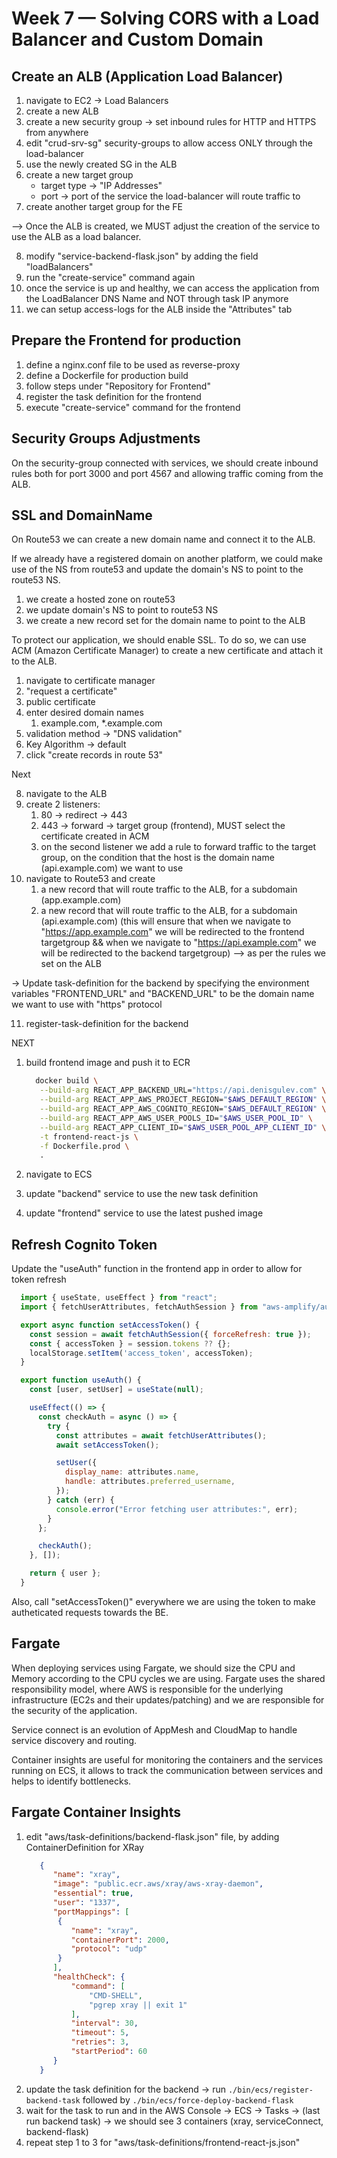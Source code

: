 # Week 7 — Solving CORS with a Load Balancer and Custom Domain

## Create an ALB (Application Load Balancer)
1. navigate to EC2 -> Load Balancers
2. create a new ALB
3. create a new security group -> set inbound rules for HTTP and HTTPS from anywhere
4. edit "crud-srv-sg" security-groups to allow access ONLY through the load-balancer
5. use the newly created SG in the ALB
6. create a new target group
    - target type -> "IP Addresses"
    - port -> port of the service the load-balancer will route traffic to
7. create another target group for the FE

--> Once the ALB is created, we MUST adjust the creation of the service to use the ALB as a load balancer.

8. modify "service-backend-flask.json" by adding the field "loadBalancers"
9. run the "create-service" command again
10. once the service is up and healthy, we can access the application from the LoadBalancer DNS Name and NOT through task IP anymore
11. we can setup access-logs for the ALB inside the "Attributes" tab

## Prepare the Frontend for production

1. define a nginx.conf file to be used as reverse-proxy
2. define a Dockerfile for production build
3. follow steps under "Repository for Frontend"
4. register the task definition for the frontend
5. execute "create-service" command for the frontend

## Security Groups Adjustments

On the security-group connected with services, we should create inbound rules both for port 3000 and port 4567 and allowing traffic coming from the ALB.

## SSL and DomainName

On Route53 we can create a new domain name and connect it to the ALB.

If we already have a registered domain on another platform, we could make use of the NS from route53 and update the domain's NS to point to the route53 NS.
1. we create a hosted zone on route53
2. we update domain's NS to point to route53 NS
3. we create a new record set for the domain name to point to the ALB


To protect our application, we should enable SSL.
To do so, we can use ACM (Amazon Certificate Manager) to create a new certificate and attach it to the ALB.

1. navigate to certificate manager
2. "request a certificate"
3. public certificate
4. enter desired domain names
    1. example.com, *.example.com
5. validation method -> "DNS validation"
6. Key Algorithm -> default
7. click "create records in route 53"

Next

8. navigate to the ALB
9. create 2 listeners:
    1. 80 -> redirect -> 443
    2. 443 -> forward -> target group (frontend), MUST select the certificate created in ACM
    3. on the second listener we add a rule to forward traffic to the target group, on the condition that the host is the domain name (api.example.com) we want to use
10. navigate to Route53 and create
    1. a new record that will route traffic to the ALB, for a subdomain (app.example.com)
    2. a new record that will route traffic to the ALB, for a subdomain (api.example.com)
       (this will ensure that when we navigate to "https://app.example.com" we will be redirected to the frontend targetgroup &&
       when we navigate to "https://api.example.com" we will be redirected to the backend targetgroup) --> as per the rules we set on the ALB

-> Update task-definition for the backend by specifying the environment variables "FRONTEND_URL" and "BACKEND_URL" to be the domain name we want to use with "https" protocol

11. register-task-definition for the backend

NEXT

1. build frontend image and push it to ECR

   ```sh
     docker build \
      --build-arg REACT_APP_BACKEND_URL="https://api.denisgulev.com" \
      --build-arg REACT_APP_AWS_PROJECT_REGION="$AWS_DEFAULT_REGION" \
      --build-arg REACT_APP_AWS_COGNITO_REGION="$AWS_DEFAULT_REGION" \
      --build-arg REACT_APP_AWS_USER_POOLS_ID="$AWS_USER_POOL_ID" \
      --build-arg REACT_APP_CLIENT_ID="$AWS_USER_POOL_APP_CLIENT_ID" \
      -t frontend-react-js \
      -f Dockerfile.prod \
      .
   ```
2. navigate to ECS
3. update "backend" service to use the new task definition
4. update "frontend" service to use the latest pushed image

## Refresh Cognito Token

Update the "useAuth" function in the frontend app in order to allow for token refresh

```js
  import { useState, useEffect } from "react";
  import { fetchUserAttributes, fetchAuthSession } from "aws-amplify/auth";

  export async function setAccessToken() {
    const session = await fetchAuthSession({ forceRefresh: true });
    const { accessToken } = session.tokens ?? {};
    localStorage.setItem('access_token', accessToken);
  }

  export function useAuth() {
    const [user, setUser] = useState(null);

    useEffect(() => {
      const checkAuth = async () => {
        try {
          const attributes = await fetchUserAttributes();
          await setAccessToken();

          setUser({
            display_name: attributes.name,
            handle: attributes.preferred_username,
          });
        } catch (err) {
          console.error("Error fetching user attributes:", err);
        }
      };

      checkAuth();
    }, []);

    return { user };
  }
```

Also, call "setAccessToken()" everywhere we are using the token to make autheticated requests towards the BE.

## Fargate 

When deploying services using Fargate, we should size the CPU and Memory according to the CPU cycles we are using.
Fargate uses the shared responsibility model, where AWS is responsible for the underlying infrastructure (EC2s and their updates/patching) and we are responsible for the security of the application.

Service connect is an evolution of AppMesh and CloudMap to handle service discovery and routing.

Container insights are useful for monitoring the containers and the services running on ECS, it allows to track the communication 
between services and helps to identify bottlenecks.

## Fargate Container Insights

1. edit "aws/task-definitions/backend-flask.json" file, by adding ContainerDefinition for XRay
   ```json
      {
         "name": "xray",
         "image": "public.ecr.aws/xray/aws-xray-daemon",
         "essential": true,
         "user": "1337",
         "portMappings": [
          {
             "name": "xray",
             "containerPort": 2000,
             "protocol": "udp"
          }
         ],
         "healthCheck": {
             "command": [
                 "CMD-SHELL",
                 "pgrep xray || exit 1"
             ],
             "interval": 30,
             "timeout": 5,
             "retries": 3,
             "startPeriod": 60
         }
      }
   ```
2. update the task definition for the backend -> run ```./bin/ecs/register-backend-task``` followed by ```./bin/ecs/force-deploy-backend-flask```
3. wait for the task to run and in the AWS Console -> ECS -> Tasks -> (last run backend task) -> we should see 3 containers (xray, serviceConnect, backend-flask)
4. repeat step 1 to 3 for "aws/task-definitions/frontend-react-js.json"